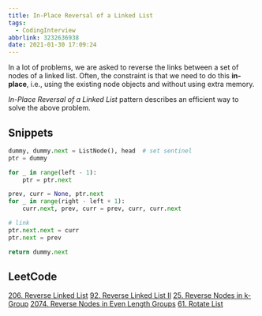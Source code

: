 ```yaml
---
title: In-Place Reversal of a Linked List
tags:
  - CodingInterview
abbrlink: 3232636938
date: 2021-01-30 17:09:24
---
```

In a lot of problems, we are asked to reverse the links between a set of nodes of a linked list. Often, the constraint is that we need to do this **in-place**, i.e., using the existing node objects and without using extra memory.

_In-Place Reversal of a Linked List_ pattern describes an efficient way to solve the above problem.

## Snippets
```python
dummy, dummy.next = ListNode(), head  # set sentinel
ptr = dummy

for _ in range(left - 1):
    ptr = ptr.next

prev, curr = None, ptr.next
for _ in range(right - left + 1):
    curr.next, prev, curr = prev, curr, curr.next

# link
ptr.next.next = curr
ptr.next = prev

return dummy.next
```

## LeetCode
[206. Reverse Linked List](https://leetcode.com/problems/reverse-linked-list/)
[92. Reverse Linked List II](https://leetcode.com/problems/reverse-linked-list-ii/)
[25. Reverse Nodes in k-Group](https://leetcode.com/problems/reverse-nodes-in-k-group/)
[2074. Reverse Nodes in Even Length Groups](https://leetcode.com/problems/reverse-nodes-in-even-length-groups/)
[61. Rotate List](https://leetcode.com/problems/rotate-list/)
